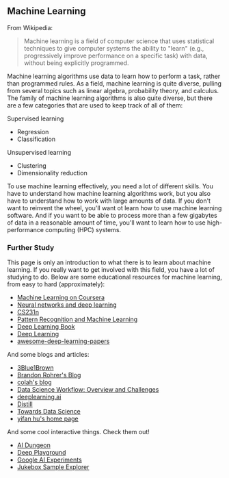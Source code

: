 ## Machine Learning

From Wikipedia:

> Machine learning is a field of computer science that uses statistical techniques to give computer systems the ability to "learn" (e.g., progressively improve performance on a specific task) with data, without being explicitly programmed.

Machine learning algorithms use data to learn how to perform a task, rather than programmed rules. As a field, machine learning is quite diverse, pulling from several topics such as linear algebra, probability theory, and calculus. The family of machine learning algorithms is also quite diverse, but there are a few categories that are used to keep track of all of them:

Supervised learning
- Regression
- Classification

Unsupervised learning
- Clustering
- Dimensionality reduction

To use machine learning effectively, you need a lot of different skills. You have to understand how machine learning algorithms work, but you also have to understand how to work with large amounts of data. If you don't want to reinvent the wheel, you'll want ot learn how to use machine learning software. And if you want to be able to process more than a few gigabytes of data in a reasonable amount of time, you'll want to learn how to use high-performance computing (HPC) systems.

### Further Study

This page is only an introduction to what there is to learn about machine learning. If you really want to get involved with this field, you have a lot of studying to do. Below are some educational resources for machine learning, from easy to hard (approximately):

- [Machine Learning on Coursera](https://www.coursera.org/learn/machine-learning)
- [Neural networks and deep learning](http://neuralnetworksanddeeplearning.com/)
- [CS231n](http://cs231n.github.io/)
- [Pattern Recognition and Machine Learning](https://www.microsoft.com/en-us/research/uploads/prod/2006/01/Bishop-Pattern-Recognition-and-Machine-Learning-2006.pdf)
- [Deep Learning Book](http://www.deeplearningbook.org/)
- [Deep Learning](http://deeplearning.net/)
- [awesome-deep-learning-papers](https://github.com/terryum/awesome-deep-learning-papers/)

And some blogs and articles:

- [3Blue1Brown](https://www.youtube.com/channel/UCYO_jab_esuFRV4b17AJtAw)
- [Brandon Rohrer's Blog](https://brohrer.github.io/blog.html)
- [colah's blog](http://colah.github.io/)
- [Data Science Workflow: Overview and Challenges](https://cacm.acm.org/blogs/blog-cacm/169199-data-science-workflow-overview-and-challenges/fulltext)
- [deeplearning.ai](https://www.deeplearning.ai/)
- [Distill](https://distill.pub/)
- [Towards Data Science](https://towardsdatascience.com/)
- [yifan hu's home page](http://yifanhu.net/index.html)

And some cool interactive things. Check them out!

- [AI Dungeon](https://play.aidungeon.io/main/landing)
- [Deep Playground](http://playground.tensorflow.org/)
- [Google AI Experiments](https://experiments.withgoogle.com/ai)
- [Jukebox Sample Explorer](https://jukebox.openai.com/)
